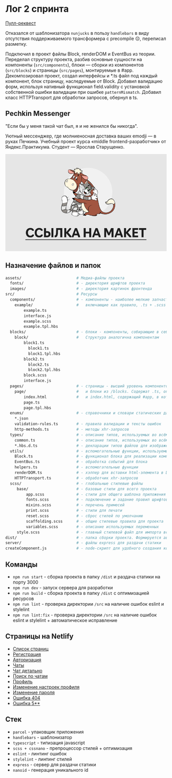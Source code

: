# Лог 2 спринта

[Пулл-реквест](https://github.com/Starushchenko/middle.messenger.praktikum.yandex/pull/2)

Отказался от шаблонизатора `nunjucks` в пользу `handlebars` в виду отсутствия поддерживаемого трансформера с 
precompile 😔, переписал разметку.

Подключил в проект файлы Block, renderDOM и EventBus из теории. Переделал структуру проекта, разбив основные 
сущности на компоненты (`src/components`), блоки — сборки из компонентов (`src/blocks`) и страницы 
(`src/pages`), монтируемые в #app. Декомпозировал проект, создал интерфейсы и *.ts файл под каждый компонент, блок 
страницу, наследуемые от Block. Добавил валидацию форм, используя нативный функционал field.validity с установкой 
собственной ошибки валидации при ошибке `patternMismatch`. Добавил класс HTTPTransport для обработки запросов, 
обернул в ts.

## Pechkin Messenger

"Если бы у меня такой чат был, я и не женился бы никогда".

Уютный мессенджер, где молниеносная доставка ваших emodji — в руках Печкина.
Учебный проект курса «middle frontend-разработчик» от Яндекс.Практикума. Студент — Ярослав Старущенко.

[![ССЫЛКА НА МАКЕТ](/assets/images/readme-design-link.png)](https://www.figma.com/file/kwyb3JD0tw9wrlqFyZbA1z/pechkin-messenger?node-id=0%3A1)


## Назначение файлов и папок

```bash
assets/                        # Медиа-файлы проекта
  fonts/                       # - директория шрифтов проекта
  images/                      # - директория картинок фронтенда
src/                           # Ресурсы
  components/                  # - компоненты - наиболее мелкие запчасти проекта,
    example/                   #   включающие как правило, .ts + .scss + .tpl.hbs + interface.ts
        example.ts
        interface.js
        example.scss
        example.tpl.hbs
  blocks/                      # - блоки - компоненты, собирающие в себя компоненты из /components.
    block/                     #   Структура аналогична компонентам
        block1.ts
          block1.ts
          block1.tpl.hbs
        block2.ts
          block2.ts
          block2.tpl.hbs
        block.scss
        interface.js
  pages/                       # - страницы - высший уровень компонентов, включающий компоненты из /components
    page/                      #   и блоки из /blocks. Содержат .ts, описывающий структуру, .tpl.hbs с шаблоном
        index.html             #   и index.html, содержащий #app, в который монтируется приложение
        page.ts
        page.tpl.hbs
  enums/                       # - справочники и словари статических данных
    *.json
    validation-rules.ts        # - правила валидации и тексты ошибок
    http-methods.ts            # - методы xhr-запросов
  types/                       # - описание типов, используемых во всём проекте
    common.ts                  # - описание типов, используемых во всём проекте
    *.hbs.d.ts                 # - декларации типов файлов для изображений, шаблонизатора, etc.
  utils/                       # - вспомогательные функции, используемые на всём проекте
    Block.ts                   # - функционал блока для реализации компонентов всех уровней
    EventBus.ts                # - обработка событий для блока
    helpers.ts                 # - вспомогательные функции
    renderDOM.ts               # - хэлпер для вставки html-элемента в DOM
    HTTPTransport.ts           # - обработчик xhr-запросов
  scss/                        # - глобальные стилевые файлы 
     base/                     # - базовые стили для всего проекта
         app.scss              # - стили для общего шаблона приложения
         fonts.scss            # - подключение и задание правил шрифтов
         mixins.scss           # - перечень примесей
         print.scss            # - стили для печати
         reset.scss            # - сброс стилей по умолчанию
         scaffolding.scss      # - общие стилевые правила для проекта
         variables.scss        # - описание используемых переменных
     style.scss                # - главный стилевой файл для импорта всех остальных
dist/                          # - папка сборки проекта. Формируется автоматически
server/                        # - файлы express для раздачи статики
createComponent.js             # - node-скрипт для удобного создания компонентов
```

## Команды
- `npm run start` - сборка проекта в папку `/dist` и раздача статики на порту 3000
- `npm run dev` - запуск сервера для разработки
- `npm run build` - сборка проекта в папку `/dist` с оптимизацией ресурсов
- `npm run lint` - проверка директории `/src` на наличие ошибок eslint и stylelint
- `npm run lint:fix` - проверка директории `/src` на наличие ошибок eslint и stylelint + автоматическое исправление

## Страницы на Netlify
- [Список страниц](https://deploy--shiny-croissant-34c918.netlify.app/index/)
- [Регистрация](https://deploy--shiny-croissant-34c918.netlify.app/register/)
- [Авторизация](https://deploy--shiny-croissant-34c918.netlify.app/auth/)
- [Чаты](https://deploy--shiny-croissant-34c918.netlify.app/)
- [Чат детально](https://deploy--shiny-croissant-34c918.netlify.app/chat/)
- [Поиск по чатам](https://deploy--shiny-croissant-34c918.netlify.app/empty-search/)
- [Профиль](https://deploy--shiny-croissant-34c918.netlify.app/profile/)
- [Изменение настроек профиля](https://deploy--shiny-croissant-34c918.netlify.app/change-settings/)
- [Изменение пароля](https://deploy--shiny-croissant-34c918.netlify.app/change-password/)
- [Ошибка 404](https://deploy--shiny-croissant-34c918.netlify.app/error-404/)
- [Ошибка 5**](https://deploy--shiny-croissant-34c918.netlify.app/error-500/)

## Стек
- `parcel` - упаковщик приложения
- `handlebars` - шаблонизатор
- `typescript` - типизация javascript
- `scss + cssnano` - препроцессор стилей + оптимизация
- `eslint` - линтинг ошибок
- `stylelint` - линтинг стилей
- `express` - сервер для раздачи статики
- `nanoid` - генерация уникального id
